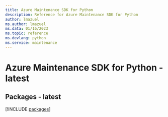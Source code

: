 ```yaml
---
title: Azure Maintenance SDK for Python
description: Reference for Azure Maintenance SDK for Python
author: lmazuel
ms.author: lmazuel
ms.data: 01/16/2023
ms.topic: reference
ms.devlang: python
ms.service: maintenance
---
```

# Azure Maintenance SDK for Python - latest
## Packages - latest
[!INCLUDE [packages](maintenance-index.md)]